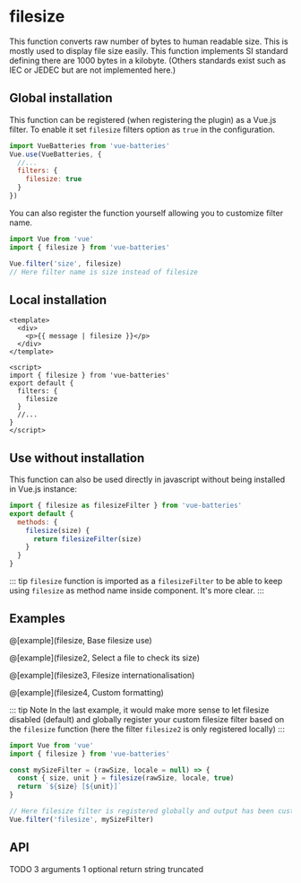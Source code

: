 # filesize

This function converts raw number of bytes to human readable size. This is mostly used
to display file size easily. This function implements SI standard defining there are 1000 bytes in a kilobyte. (Others standards exist such as IEC or JEDEC but are not implemented here.)

## Global installation

This function can be registered (when registering the plugin) as a Vue.js filter. To enable it set `filesize` filters option as `true` in the configuration.

```js
import VueBatteries from 'vue-batteries'
Vue.use(VueBatteries, {
  //...
  filters: {
    filesize: true
  }
})
```

You can also register the function yourself allowing you
to customize filter name.

```js
import Vue from 'vue'
import { filesize } from 'vue-batteries'

Vue.filter('size', filesize)
// Here filter name is size instead of filesize
```

## Local installation

```vue
<template>
  <div>
    <p>{{ message | filesize }}</p>
  </div>
</template>

<script>
import { filesize } from 'vue-batteries'
export default {
  filters: {
    filesize
  }
  //...
}
</script>
```

## Use without installation

This function can also be used directly in javascript without being installed in Vue.js instance:

```js
import { filesize as filesizeFilter } from 'vue-batteries'
export default {
  methods: {
    filesize(size) {
      return filesizeFilter(size)
    }
  }
}
```

::: tip
`filesize` function is imported as a `filesizeFilter` to be able to keep using `filesize` as method name inside component. It's more clear.
:::

## Examples

@[example](filesize, Base filesize use)

@[example](filesize2, Select a file to check its size)

@[example](filesize3, Filesize internationalisation)

@[example](filesize4, Custom formatting)

::: tip Note
In the last example, it would make more sense to let filesize disabled (default)
and globally register your custom filesize filter based on the `filesize` function (here the filter `filesize2` is only registered locally)
:::

```js
import Vue from 'vue'
import { filesize } from 'vue-batteries'

const mySizeFilter = (rawSize, locale = null) => {
  const { size, unit } = filesize(rawSize, locale, true)
  return `${size} [${unit}]`
}

// Here filesize filter is registered globally and output has been customized
Vue.filter('filesize', mySizeFilter)
```

## API

TODO
3 arguments
1 optional
return string truncated
